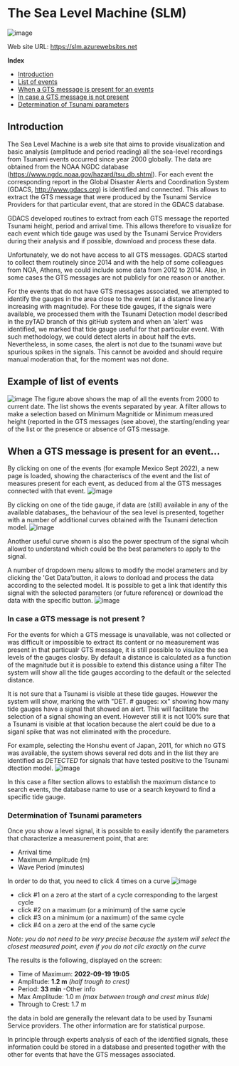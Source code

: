 # The Sea Level Machine (SLM)

![image](https://user-images.githubusercontent.com/10267112/193202256-f86499b5-a709-408f-93fe-e5022eb5634f.png)

Web site URL:  https://slm.azurewebsites.net

**Index**
- <a href="https://github.com/annunal/SLM/blob/main/README.md#introduction">Introduction</a>
- <a href="https://github.com/annunal/SLM/blob/main/README.md#example-of-list-of-events">List of events</a>
- <a href="https://github.com/annunal/SLM/blob/main/README.md#when-a-gts-message-is-present-for-an-event">When a  GTS message is present for an events</a>
- <a href="https://github.com/annunal/SLM/blob/main/README.md#in-case-a-gts-message-is-not-present-">In case a GTS message is not present</a>
- <a href="https://github.com/annunal/SLM/blob/main/README.md#determination-of-tsunami-parameters">Determination of Tsunami parameters</a>


## Introduction
The Sea Level Machine is a web site that aims to provide visualization and basic analysis (amplitude and period reading) all the sea-level recordings from Tsunami events occurred since year 2000 globally. The data are obtained from the NOAA NGDC database (https://www.ngdc.noaa.gov/hazard/tsu_db.shtml). For each event the corresponding report in the Global Disaster Alerts and Coordination System (GDACS, http://www.gdacs.org) is identified and connected. This allows to extract the GTS message that were produced by the Tsunami Service Providers for that particular event, that are stored in the GDACS database.

GDACS developed routines to extract from each GTS message the reported Tsunami height, period and arrival time. This allows therefore to visualize for each event which tide gauge was used by the Tsunami Service Providers during their analysis and if possible, download and process these data.

Unfortunately, we do not have access to all GTS messages. GDACS started to collect them routinely since 2014 and with the help of some colleagues from NOA, Athens, we could include some data from 2012 to 2014. Also, in some cases the GTS messages are not publicly for one reason or another.

For the events that do not have GTS messages associated, we attempted to identify the gauges in the area close to the event (at a distance linearly increasing with magnitude). For these tide gauges, if the signals were available, we processed them with the Tsunami Detection model described in the pyTAD branch of this gitHub system and when an 'alert' was identified, we marked that tide gauge useful for that particular event. With such methodology, we could detect alerts in about half the evts. Nevertheless, in some cases, the alert is not due to the tsunami wave but spurious spikes in the signals. This cannot be avoided and should require manual moderation that, for the moment was not done.


## Example of list of events
![image](https://user-images.githubusercontent.com/10267112/193110688-b72dbb44-f395-4742-a388-67812352aee4.png)
The figure above shows the map of all the events from 2000 to current date.  The list shows the events separated by year. A filter allows to make a selection based on Minimum Magnitide or Minimum measured height (reported in the GTS messages (see above),  the starting/ending year of the list or the presence or absence of GTS message.

## When a GTS message is present for an event...
By clicking on one of the events (for example Mexico Sept 2022), a new page is loaded,  showing the characteriscs of the event and the list of measures present for each event, as deduced from al the GTS messages connected with that event.
![image](https://user-images.githubusercontent.com/10267112/193122347-45cb4001-a702-4fbb-a7ce-516df0fe674b.png)

By clicking on one of the tide gauge,  if data are (still) available in any of the available databases,,  the behaviour of the sea level is presented, together with a number of additional curves obtained with the Tsunami detection  model.
![image](https://user-images.githubusercontent.com/10267112/193121210-95ead093-678d-4d95-a1fb-fb3079c923bd.png)

Another useful curve shown is also the power spectrum of the signal whcih allowd to understand which could be the best parameters to apply to the signal.

A number of dropdown menu allows to modify the model arameters and by clicking the 'Get Data'button, it alows to donload and process the data according to the selected model. It is possible to get a link that identify this signal with the selected parameters (or future reference)  or download the data with the specific button.
![image](https://user-images.githubusercontent.com/10267112/193121831-03a3aaed-2b9f-4801-b067-10e73846d87c.png)

### In case a GTS message is not present ?
For the events for which a GTS message is unavailable, was not collected or was difficult or impossible to extract its content or no measurement was present in that particualr GTS message,  it is still possible to visulize the sea levels of the gauges closby.  By default a distance is calculated as a function of the magnitude but it is possible to extend this distance using a filter  The system will show all the tide gauges according to the default or the selected distance. 

It is not sure that a Tsunami is visible at these tide gauges. However the system will show, marking the with "DET.  # gauges: xx" showing how many tide gauges have a signal that showed an alert. This will facilitate the selection of a signal showing an event.  However still it is not 100% sure that a Tsunami is visible at that location because the alert could be due to a siganl spike that was not eliminated with the procedure.

For example,  selecting the Honshu event of Japan, 2011,  for which no GTS was available, the system shows several red dots  and in the list they are identified as *DETECTED* for signals that have tested positive to the Tsunami dtection model.
![image](https://user-images.githubusercontent.com/10267112/193124250-82bfc1b6-dcc4-4b03-b884-4c8b523faf65.png)

In this case a filter section allows to establish the maximum distance to search events, the database name to use or a search keyowrd to find a specific tide gauge.

### Determination of Tsunami parameters
Once you show a level signal, it is possible to easily identify the parameters that characterize a measurement point, that are:
- Arrival time
- Maximum Amplitude (m)
- Wave Period (minutes)

In order to do that, you need to click 4 times on a curve
![image](https://user-images.githubusercontent.com/10267112/194860601-2cc66f1d-8fcc-478c-9ca0-d14c458b6f25.png)


- click #1 on a zero at the start of a cycle corresponding to the largest cycle
- click #2 on a maximum (or a minimum) of the same cycle
- click #3 on a minimum (or a naximum) of the same cycle
- click #4 on a zero at the end of the same cycle

*Note: you do not need to be very precise because the system will select the closest measured point, even if you do not clic exactly on the curve*

The results is the following, displayed on the screen:

- Time of Maximum: **2022-09-19 19:05**
- Amplitude: **1.2 m** *(half trough to crest)*
- Period: **33 min**
-Other info
- Max Amplitude: 1.0 m  *(max between trough and crest minus tide)*
- Through to Crest: 1.7 m

the data in bold are generally the relevant data to be used by Tsunami Service providers. The other information are for statistical purpose. 

In principle through experts analysis of each of the identified signals, these information could be stored in a database and presented together with the other for events that have the GTS messages associated. 


